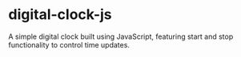 # digital-clock-js
A simple digital clock built using JavaScript, featuring start and stop functionality to control time updates.

